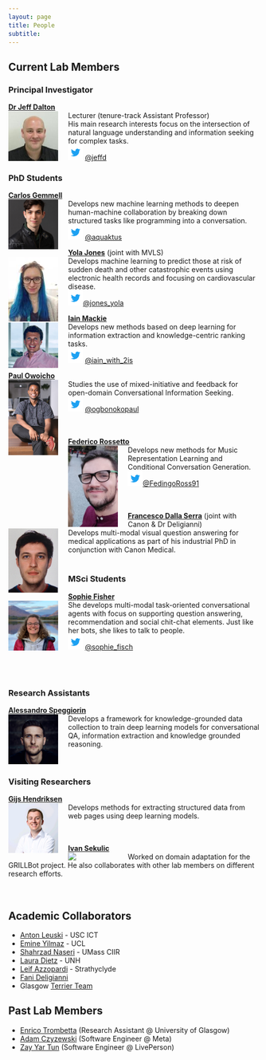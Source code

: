 ```yaml
---
layout: page
title: People
subtitle: 
---
```


## Current Lab Members

### Principal Investigator
**[Dr Jeff Dalton](https://www.gla.ac.uk/schools/computing/staff/jeffdalton/)** <br> <img src="/assets/img/jeff_dalton.jpeg" width="100px" style="float: left; margin-right: 20px;"> Lecturer (tenure-track Assistant Professor)  
His main research interests focus on the intersection of natural language understanding and information seeking for complex tasks.  
<img src="/assets/img/Twitter_Logo_Blue.png" width="30px"> [@jeffd](https://twitter.com/jeffd)
<br>  

### PhD Students
**[Carlos Gemmell](https://aquaktus.github.io)** <br>  <img src="/assets/img/carlos_gemmell.jpeg" width="100px" style="float: left; margin-right: 20px;">  Develops new machine learning methods to deepen human-machine collaboration by breaking down structured tasks like programming into a conversation.  
<img src="/assets/img/Twitter_Logo_Blue.png" width="30px"> [@aquaktus](https://twitter.com/aquaktus)

**[Yola Jones](https://uk.linkedin.com/in/yola-jones-6a6b0512b)** (joint with MVLS)<br> <img src="/assets/img/yola_jones.jpg" width="100px" style="float: left; margin-right: 20px;"> Develops machine learning to predict those at risk of sudden death and other catastrophic events using electronic health records and focusing on cardiovascular disease.  
<img src="/assets/img/Twitter_Logo_Blue.png" width="30px">[@jones_yola](https://twitter.com/jones_yola)

**[Iain Mackie](https://iain-mackie.github.io)** <br> <img src="/assets/img/Iain_photo.jpeg" width="100px" style="float: left; margin-right: 20px;"> Develops new methods based on deep learning for information extraction and knowledge-centric ranking tasks.   
<img src="/assets/img/Twitter_Logo_Blue.png" width="30px"> [@iain_with_2is](https://twitter.com/iain_with_2is)

**[Paul Owoicho](https://www.linkedin.com/in/paulowoicho/)** <br> <img src="/assets/img/Paul_Owoicho.jpg" width="100px" style="float: left; margin-right: 20px;"> Studies the use of mixed-initiative and feedback for open-domain Conversational Information Seeking.  
<img src="/assets/img/Twitter_Logo_Blue.png" width="30px"> [@ogbonokopaul](https://twitter.com/ogbonokopaul)  
<br> 
<br>
  
**[Federico Rossetto](https://www.linkedin.com/in/federico-rossetto-819b36140/)** <br> <img src="/assets/img/federico_rossetto.jpg" width="100px" style="float: left; margin-right: 20px;"> Develops new methods for Music Representation Learning and Conditional Conversation Generation. <br>
<img src="/assets/img/Twitter_Logo_Blue.png" width="30px">[@FedingoRoss91](https://twitter.com/FedingoRoss91)
<br>  
<br> 


**[Francesco Dalla Serra](https://uk.linkedin.com/in/francesco-dalla-serra-419984142)** (joint with Canon & Dr Deligianni)<br>  <img src="/assets/img/francesco_dalla_serra.jpg" width="100px" style="float: left; margin-right: 20px;"> Develops multi-modal visual question answering for medical applications as part of his industrial PhD in conjunction with Canon Medical. 
<br>
<br> 

### MSci Students
**[Sophie Fisher](https://twitter.com/sophie_fisch)** <br> <img src="/assets/img/sophie_fischer.jpeg" width="100px" style="float: left; margin-right: 20px;"> She develops multi-modal task-oriented conversational agents with focus on supporting question answering, recommendation and social chit-chat elements. Just like her bots, she likes to talk to people. <br>
<img src="/assets/img/Twitter_Logo_Blue.png" width="30px"> [@sophie_fisch](https://twitter.com/sophie_fisch)  
<br><br> 
<br>

### Research Assistants
<!-- **[Zay-yar Tun](https://uk.linkedin.com/in/zay-yar-tun-668411153)** <br> <img src="/assets/img/zay-yar-sm.jpeg" width="100px" style="float: left; margin-right: 20px;"> Develops new methods for improving social content discovery for the BBC's voice assistant, Beeb. 
<br>  <br><br> -->

**[Alessandro Speggiorin](https://www.linkedin.com/in/alessandro-speggiorin/)** <br> <img src="/assets/img/alessandro.jpeg" width="100px" style="float: left; margin-right: 20px;"> 
Develops a framework for knowledge-grounded data collection to train deep learning models for conversational QA, information extraction and knowledge grounded reasoning. 
<br>  <br><br>

### Visiting Researchers
**[Gijs Hendriksen](https://www.linkedin.com/in/gijs-hendriksen/)** <br> <img src="/assets/img/gijs_hendriksen.jpeg" width="100px" style="float: left; margin-right: 20px;"> 
Develops methods for extracting structured data from web pages using deep learning models. 
<br>  <br><br>

**[Ivan Sekulic](https://isekulic.github.io/)** <br> <img src="/assets/img/ivan_sekulic.jpeg" width="100px" style="float: left; margin-right: 20px;"> 
Worked on domain adaptation for the GRILLBot project. He also collaborates with other lab members on different research efforts.
<br>  <br><br>

  
## Academic Collaborators
- [Anton Leuski](https://ict.usc.edu/profile/anton-leuski/) - USC ICT
- [Emine Yilmaz](https://sites.google.com/site/emineyilmaz/) - UCL
- [Shahrzad Naseri](https://people.cs.umass.edu/~shnaseri/) - UMass CIIR
- [Laura Dietz](https://www.cs.unh.edu/~dietz/) - UNH
- [Leif Azzopardi](http://www.dcs.gla.ac.uk/~leif/) - Strathyclyde
- [Fani Deligianni](https://www.gla.ac.uk/schools/computing/staff/fanideligianni/)
- Glasgow [Terrier Team](http://terrierteam.dcs.gla.ac.uk/)

## Past Lab Members

- [Enrico Trombetta](https://www.linkedin.com/in/erolm-a/) (Research Assistant @ University of Glasgow)
- [Adam Czyzewski](https://www.linkedin.com/in/czyzewski-a/) (Software Engineer @ Meta)
- [Zay Yar Tun](https://www.linkedin.com/in/zay-yar-tun-668411153/) (Software Engineer @ LivePerson)
